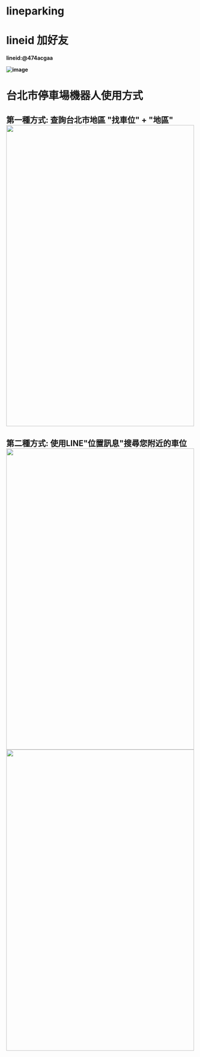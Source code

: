 # lineparking
# lineid 加好友
<h4>lineid:@474acgaa
  
   ![image](https://github.com/dennydam/lineparking/blob/master/lineimage/lineQRcode.png "image")
 
  

# 台北市停車場機器人使用方式
<h2> 第一種方式:
 查詢台北市地區 "找車位" + "地區"
  
 <img width="500" height="800" src="https://github.com/dennydam/lineparking/blob/master/lineimage/lineparkpic1.jpg"/>
  
  
  
<h2> 第二種方式:
 使用LINE"位置訊息"搜尋您附近的車位

<img width="500" height="800" src="https://github.com/dennydam/lineparking/blob/master/lineimage/S__7225496.jpg"/>
  
<img width="500" height="800" src="https://github.com/dennydam/lineparking/blob/master/lineimage/S__7225498.jpg"/>
